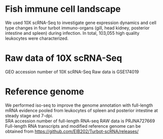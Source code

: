 # Fish immune cell landscape
We used 10X scRNA-Seq to investigate gene expression dynamics and cell type changes in four turbot immuno-organs (gill, head kidney, posterior intestine and spleen) during infection. In total, 103,055 high quality leukocytes were characterized.

# Raw data of 10X scRNA-Seq
GEO accession number of 10X scRNA-Seq Raw data is GSE174019

# Reference genome
We performed iso-seq to improve the genome annotation with full-length mRNA evidence pooled from leukocytes of spleen and posterior intestine at steady stage and 7-dpi.  
SRA accession number of full-length RNA-seq RAW data is PRJNA727669   
Full-length RNA transcripts and modified reference genome can be obtained from https://github.com/EIB202/Turbot-scRNA/releases/  
